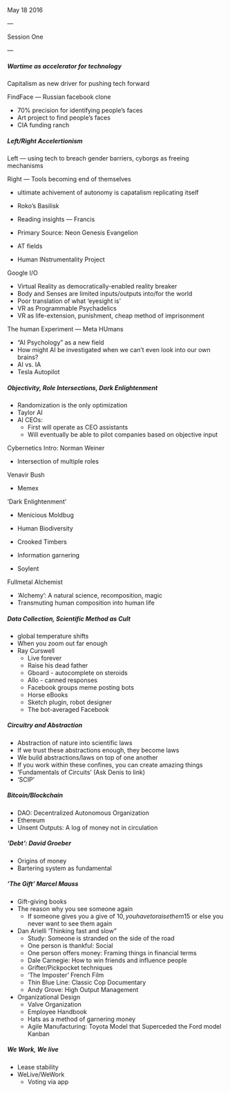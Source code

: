 May 18 2016

—

Session One

—

##### Wartime as accelerator for technology

Capitalism as new driver for pushing tech forward

FindFace — Russian facebook clone

- 70% precision for identifying people’s faces
- Art project to find people’s faces
- CIA funding ranch

##### Left/Right Accelertionism

Left — using tech to breach gender barriers, cyborgs as freeing mechanisms

Right — Tools becoming end of themselves
- ultimate achivement of autonomy is capatalism replicating itself
- Roko’s Basilisk 

- Reading insights — Francis
- Primary Source: Neon Genesis Evangelion    
- AT fields
- Human INstrumentality Project

Google I/O
- Virtual Reality as democratically-enabled reality breaker
- Body and Senses are limited inputs/outputs into/for the world
- Poor translation of what ‘eyesight is’
- VR as Programmable Psychadelics
- VR as life-extension, punishment, cheap method of imprisonment

The human Experiment — Meta HUmans
- “AI Psychology” as a new field
- How might AI be investigated when we can’t even look into our own brains?
- AI vs. IA
- Tesla Autopilot

##### Objectivity, Role Intersections, Dark Enlightenment

- Randomization is the only optimization
- Taylor AI
- AI CEOs:
	- First will operate as CEO assistants
	- Will eventually be able to pilot companies based on objective input

Cybernetics Intro: Norman Weiner
- Intersection of multiple roles

Venavir Bush
- Memex

‘Dark Enlightenment’
- Menicious Moldbug
- Human Biodiversity
- Crooked Timbers
- Information garnering

- Soylent

Fullmetal Alchemist 
- ‘Alchemy’: A natural science, recomposition, magic
- Transmuting human composition into human life

##### Data Collection, Scientific Method as Cult

- global temperature shifts
- When you zoom out far enough 
- Ray Curswell
	- Live forever
	- Raise his dead father 
	- Gboard - autocomplete on steroids
	- Allo - canned responses
	- Facebook groups meme posting bots
	- Horse eBooks
	- Sketch plugin, robot designer
	- The bot-averaged Facebook

##### Circuitry and Abstraction

- Abstraction of nature into scientific laws
- If we trust these abstractions enough, they become laws
- We build abstractions/laws on top of one another
- If you work within these confines, you can create amazing things
- ‘Fundamentals of Circuits’ (Ask Denis to link)
- ‘SCIP’  

##### Bitcoin/Blockchain

- DAO: Decentralized Autonomous Organization
- Ethereum
- Unsent Outputs: A log of money not in circulation

##### ‘Debt’: David Groeber

- Origins of money
- Bartering system as fundamental

##### ’The Gift’ Marcel Mauss

- Gift-giving books
- The reason why you see someone again
	- If someone gives you a give of 10$, you have to raise them 15$ or else you never want to see them again
- Dan Arielli ‘Thinking fast and slow”
	- Study: Someone is stranded on the side of the road
	- One person is thankful: Social
	- One person offers money: Framing things in financial terms
	- Dale Carnegie: How to win friends and influence people
	- Grifter/Pickpocket techniques
	- ‘The Imposter’ French Film
	- Thin Blue Line: Classic Cop Documentary
	- Andy Grove: High Output Management
- Organizational Design
	- Valve Organization
	- Employee Handbook
	- Hats as a method of garnering money
	- Agile Manufacturing: Toyota Model that Superceded the Ford model Kanban

##### We Work, We live

- Lease stability
- WeLive/WeWork
	- Voting via app
